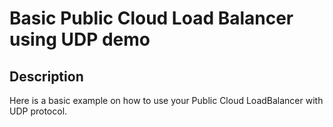 # Basic Public Cloud Load Balancer using UDP demo

## Description
Here is a basic example on how to use your Public Cloud LoadBalancer with UDP protocol.
